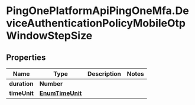 # PingOnePlatformApiPingOneMfa.DeviceAuthenticationPolicyMobileOtpWindowStepSize

## Properties

Name | Type | Description | Notes
------------ | ------------- | ------------- | -------------
**duration** | **Number** |  | 
**timeUnit** | [**EnumTimeUnit**](EnumTimeUnit.md) |  | 


